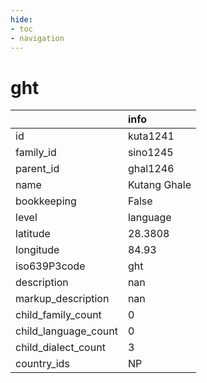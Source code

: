 ```yaml
---
hide:
- toc
- navigation
---
```

# ght
|                      | info         |
|:---------------------|:-------------|
| id                   | kuta1241     |
| family_id            | sino1245     |
| parent_id            | ghal1246     |
| name                 | Kutang Ghale |
| bookkeeping          | False        |
| level                | language     |
| latitude             | 28.3808      |
| longitude            | 84.93        |
| iso639P3code         | ght          |
| description          | nan          |
| markup_description   | nan          |
| child_family_count   | 0            |
| child_language_count | 0            |
| child_dialect_count  | 3            |
| country_ids          | NP           |